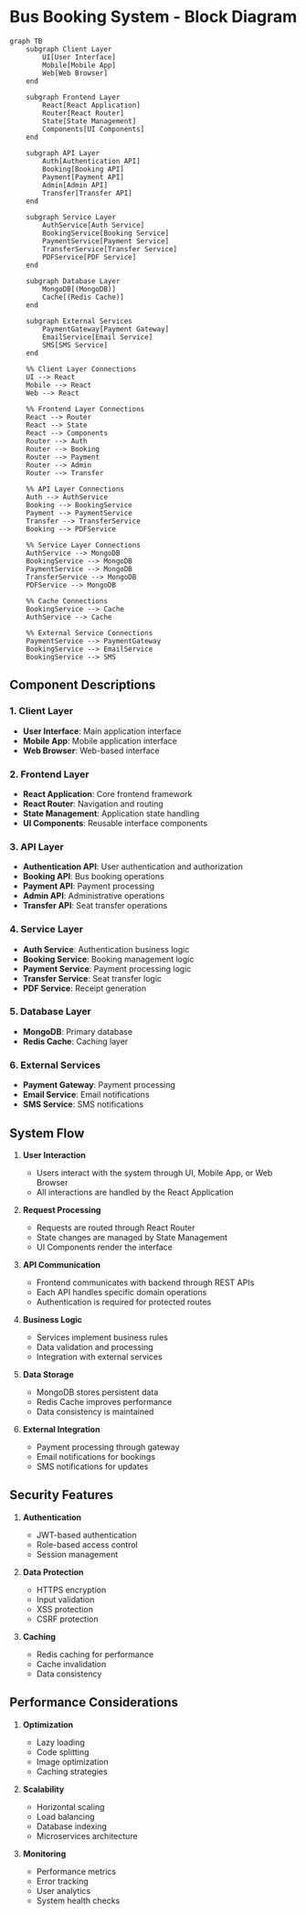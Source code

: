 # Bus Booking System - Block Diagram

```mermaid
graph TB
    subgraph Client Layer
        UI[User Interface]
        Mobile[Mobile App]
        Web[Web Browser]
    end

    subgraph Frontend Layer
        React[React Application]
        Router[React Router]
        State[State Management]
        Components[UI Components]
    end

    subgraph API Layer
        Auth[Authentication API]
        Booking[Booking API]
        Payment[Payment API]
        Admin[Admin API]
        Transfer[Transfer API]
    end

    subgraph Service Layer
        AuthService[Auth Service]
        BookingService[Booking Service]
        PaymentService[Payment Service]
        TransferService[Transfer Service]
        PDFService[PDF Service]
    end

    subgraph Database Layer
        MongoDB[(MongoDB)]
        Cache[(Redis Cache)]
    end

    subgraph External Services
        PaymentGateway[Payment Gateway]
        EmailService[Email Service]
        SMS[SMS Service]
    end

    %% Client Layer Connections
    UI --> React
    Mobile --> React
    Web --> React

    %% Frontend Layer Connections
    React --> Router
    React --> State
    React --> Components
    Router --> Auth
    Router --> Booking
    Router --> Payment
    Router --> Admin
    Router --> Transfer

    %% API Layer Connections
    Auth --> AuthService
    Booking --> BookingService
    Payment --> PaymentService
    Transfer --> TransferService
    Booking --> PDFService

    %% Service Layer Connections
    AuthService --> MongoDB
    BookingService --> MongoDB
    PaymentService --> MongoDB
    TransferService --> MongoDB
    PDFService --> MongoDB

    %% Cache Connections
    BookingService --> Cache
    AuthService --> Cache

    %% External Service Connections
    PaymentService --> PaymentGateway
    BookingService --> EmailService
    BookingService --> SMS
```

## Component Descriptions

### 1. Client Layer
- **User Interface**: Main application interface
- **Mobile App**: Mobile application interface
- **Web Browser**: Web-based interface

### 2. Frontend Layer
- **React Application**: Core frontend framework
- **React Router**: Navigation and routing
- **State Management**: Application state handling
- **UI Components**: Reusable interface components

### 3. API Layer
- **Authentication API**: User authentication and authorization
- **Booking API**: Bus booking operations
- **Payment API**: Payment processing
- **Admin API**: Administrative operations
- **Transfer API**: Seat transfer operations

### 4. Service Layer
- **Auth Service**: Authentication business logic
- **Booking Service**: Booking management logic
- **Payment Service**: Payment processing logic
- **Transfer Service**: Seat transfer logic
- **PDF Service**: Receipt generation

### 5. Database Layer
- **MongoDB**: Primary database
- **Redis Cache**: Caching layer

### 6. External Services
- **Payment Gateway**: Payment processing
- **Email Service**: Email notifications
- **SMS Service**: SMS notifications

## System Flow

1. **User Interaction**
   - Users interact with the system through UI, Mobile App, or Web Browser
   - All interactions are handled by the React Application

2. **Request Processing**
   - Requests are routed through React Router
   - State changes are managed by State Management
   - UI Components render the interface

3. **API Communication**
   - Frontend communicates with backend through REST APIs
   - Each API handles specific domain operations
   - Authentication is required for protected routes

4. **Business Logic**
   - Services implement business rules
   - Data validation and processing
   - Integration with external services

5. **Data Storage**
   - MongoDB stores persistent data
   - Redis Cache improves performance
   - Data consistency is maintained

6. **External Integration**
   - Payment processing through gateway
   - Email notifications for bookings
   - SMS notifications for updates

## Security Features

1. **Authentication**
   - JWT-based authentication
   - Role-based access control
   - Session management

2. **Data Protection**
   - HTTPS encryption
   - Input validation
   - XSS protection
   - CSRF protection

3. **Caching**
   - Redis caching for performance
   - Cache invalidation
   - Data consistency

## Performance Considerations

1. **Optimization**
   - Lazy loading
   - Code splitting
   - Image optimization
   - Caching strategies

2. **Scalability**
   - Horizontal scaling
   - Load balancing
   - Database indexing
   - Microservices architecture

3. **Monitoring**
   - Performance metrics
   - Error tracking
   - User analytics
   - System health checks 